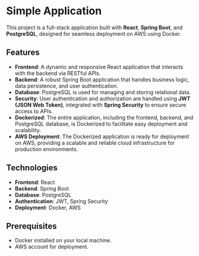 # Simple Application

This project is a full-stack application built with **React**, **Spring Boot**, and **PostgreSQL**, designed for seamless deployment on AWS using Docker.

## Features
- **Frontend**: A dynamic and responsive React application that interacts with the backend via RESTful APIs.
- **Backend**: A robust Spring Boot application that handles business logic, data persistence, and user authentication.
- **Database**: PostgreSQL is used for managing and storing relational data.
- **Security**: User authentication and authorization are handled using **JWT (JSON Web Token)**, integrated with **Spring Security** to ensure secure access to APIs.
- **Dockerized**: The entire application, including the frontend, backend, and PostgreSQL database, is Dockerized to facilitate easy deployment and scalability.
- **AWS Deployment**: The Dockerized application is ready for deployment on AWS, providing a scalable and reliable cloud infrastructure for production environments.

## Technologies
- **Frontend**: React
- **Backend**: Spring Boot
- **Database**: PostgreSQL
- **Authentication**: JWT, Spring Security
- **Deployment**: Docker, AWS

## Prerequisites
- Docker installed on your local machine.
- AWS account for deployment.
